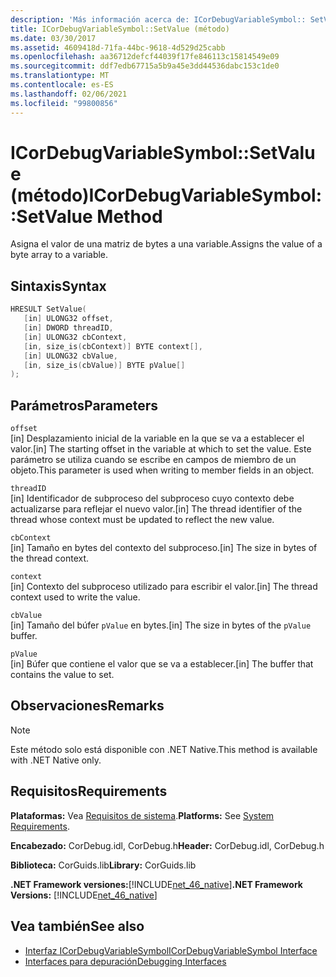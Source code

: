 ```yaml
---
description: 'Más información acerca de: ICorDebugVariableSymbol:: SetValue (método)'
title: ICorDebugVariableSymbol::SetValue (método)
ms.date: 03/30/2017
ms.assetid: 4609418d-71fa-44bc-9618-4d529d25cabb
ms.openlocfilehash: aa36712defcf44039f17fe846113c15814549e09
ms.sourcegitcommit: ddf7edb67715a5b9a45e3dd44536dabc153c1de0
ms.translationtype: MT
ms.contentlocale: es-ES
ms.lasthandoff: 02/06/2021
ms.locfileid: "99800856"
---
```

# <a name="icordebugvariablesymbolsetvalue-method"></a><span data-ttu-id="5af8c-103">ICorDebugVariableSymbol::SetValue (método)</span><span class="sxs-lookup"><span data-stu-id="5af8c-103">ICorDebugVariableSymbol::SetValue Method</span></span>

<span data-ttu-id="5af8c-104">Asigna el valor de una matriz de bytes a una variable.</span><span class="sxs-lookup"><span data-stu-id="5af8c-104">Assigns the value of a byte array to a variable.</span></span>  
  
## <a name="syntax"></a><span data-ttu-id="5af8c-105">Sintaxis</span><span class="sxs-lookup"><span data-stu-id="5af8c-105">Syntax</span></span>  
  
```cpp  
HRESULT SetValue(  
   [in] ULONG32 offset,  
   [in] DWORD threadID,  
   [in] ULONG32 cbContext,  
   [in, size_is(cbContext)] BYTE context[],  
   [in] ULONG32 cbValue,  
   [in, size_is(cbValue)] BYTE pValue[]  
);  
```  
  
## <a name="parameters"></a><span data-ttu-id="5af8c-106">Parámetros</span><span class="sxs-lookup"><span data-stu-id="5af8c-106">Parameters</span></span>  

 `offset`  
 <span data-ttu-id="5af8c-107">[in] Desplazamiento inicial de la variable en la que se va a establecer el valor.</span><span class="sxs-lookup"><span data-stu-id="5af8c-107">[in] The starting offset in the variable at which to set the value.</span></span> <span data-ttu-id="5af8c-108">Este parámetro se utiliza cuando se escribe en campos de miembro de un objeto.</span><span class="sxs-lookup"><span data-stu-id="5af8c-108">This parameter is used when writing to member fields in an object.</span></span>  
  
 `threadID`  
 <span data-ttu-id="5af8c-109">[in] Identificador de subproceso del subproceso cuyo contexto debe actualizarse para reflejar el nuevo valor.</span><span class="sxs-lookup"><span data-stu-id="5af8c-109">[in] The thread identifier of the thread whose context must be updated to reflect the new value.</span></span>  
  
 `cbContext`  
 <span data-ttu-id="5af8c-110">[in] Tamaño en bytes del contexto del subproceso.</span><span class="sxs-lookup"><span data-stu-id="5af8c-110">[in] The size in bytes of the thread context.</span></span>  
  
 `context`  
 <span data-ttu-id="5af8c-111">[in] Contexto del subproceso utilizado para escribir el valor.</span><span class="sxs-lookup"><span data-stu-id="5af8c-111">[in] The thread context used to write the value.</span></span>  
  
 `cbValue`  
 <span data-ttu-id="5af8c-112">[in] Tamaño del búfer `pValue` en bytes.</span><span class="sxs-lookup"><span data-stu-id="5af8c-112">[in] The size in bytes of the `pValue` buffer.</span></span>  
  
 `pValue`  
 <span data-ttu-id="5af8c-113">[in] Búfer que contiene el valor que se va a establecer.</span><span class="sxs-lookup"><span data-stu-id="5af8c-113">[in] The buffer that contains the value to set.</span></span>  
  
## <a name="remarks"></a><span data-ttu-id="5af8c-114">Observaciones</span><span class="sxs-lookup"><span data-stu-id="5af8c-114">Remarks</span></span>  
  
> [!NOTE]
> <span data-ttu-id="5af8c-115">Este método solo está disponible con .NET Native.</span><span class="sxs-lookup"><span data-stu-id="5af8c-115">This method is available with .NET Native only.</span></span>  
  
## <a name="requirements"></a><span data-ttu-id="5af8c-116">Requisitos</span><span class="sxs-lookup"><span data-stu-id="5af8c-116">Requirements</span></span>  

 <span data-ttu-id="5af8c-117">**Plataformas:** Vea [Requisitos de sistema](../../get-started/system-requirements.md).</span><span class="sxs-lookup"><span data-stu-id="5af8c-117">**Platforms:** See [System Requirements](../../get-started/system-requirements.md).</span></span>  
  
 <span data-ttu-id="5af8c-118">**Encabezado:** CorDebug.idl, CorDebug.h</span><span class="sxs-lookup"><span data-stu-id="5af8c-118">**Header:** CorDebug.idl, CorDebug.h</span></span>  
  
 <span data-ttu-id="5af8c-119">**Biblioteca:** CorGuids.lib</span><span class="sxs-lookup"><span data-stu-id="5af8c-119">**Library:** CorGuids.lib</span></span>  
  
 <span data-ttu-id="5af8c-120">**.NET Framework versiones:**[!INCLUDE[net_46_native](../../../../includes/net-46-native-md.md)]</span><span class="sxs-lookup"><span data-stu-id="5af8c-120">**.NET Framework Versions:** [!INCLUDE[net_46_native](../../../../includes/net-46-native-md.md)]</span></span>  
  
## <a name="see-also"></a><span data-ttu-id="5af8c-121">Vea también</span><span class="sxs-lookup"><span data-stu-id="5af8c-121">See also</span></span>

- [<span data-ttu-id="5af8c-122">Interfaz ICorDebugVariableSymbol</span><span class="sxs-lookup"><span data-stu-id="5af8c-122">ICorDebugVariableSymbol Interface</span></span>](icordebugvariablesymbol-interface.md)
- [<span data-ttu-id="5af8c-123">Interfaces para depuración</span><span class="sxs-lookup"><span data-stu-id="5af8c-123">Debugging Interfaces</span></span>](debugging-interfaces.md)
